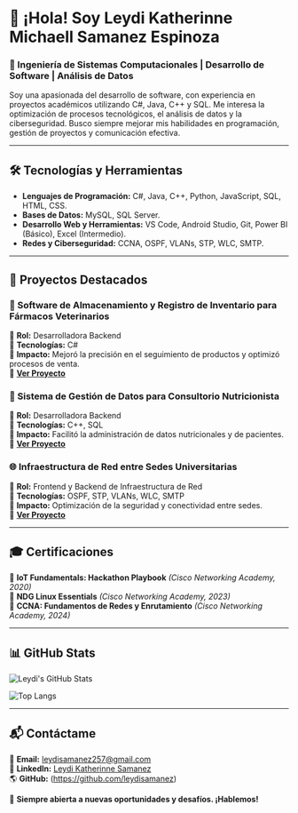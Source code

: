 # 👋 ¡Hola! Soy Leydi Katherinne Michaell Samanez Espinoza

### 🚀 Ingeniería de Sistemas Computacionales | Desarrollo de Software | Análisis de Datos

Soy una apasionada del desarrollo de software, con experiencia en proyectos académicos utilizando
C#, Java, C++ y SQL. Me interesa la optimización de procesos tecnológicos, el análisis de datos y la ciberseguridad. 
Busco siempre mejorar mis habilidades en programación, gestión de proyectos y comunicación efectiva.

---

## 🛠 **Tecnologías y Herramientas**
- **Lenguajes de Programación:** C#, Java, C++, Python, JavaScript, SQL, HTML, CSS.
- **Bases de Datos:** MySQL, SQL Server.
- **Desarrollo Web y Herramientas:** VS Code, Android Studio, Git, Power BI (Básico), Excel (Intermedio).
- **Redes y Ciberseguridad:** CCNA, OSPF, VLANs, STP, WLC, SMTP.

---

## 📌 **Proyectos Destacados**
### 🏥 Software de Almacenamiento y Registro de Inventario para Fármacos Veterinarios
🔹 **Rol:** Desarrolladora Backend  
🔹 **Tecnologías:** C#  
🔹 **Impacto:** Mejoró la precisión en el seguimiento de productos y optimizó procesos de venta.  
🔹 **[Ver Proyecto](https://github.com/leydisamanez/SOFTWARE-DE-ALMACENAMIENTO-REGISTRO-DE-INVENTARIO-Y-VENTAS-DE-F-RMACOS-VETERINARIOS)**  

### 🍎 Sistema de Gestión de Datos para Consultorio Nutricionista
🔹 **Rol:** Desarrolladora Backend  
🔹 **Tecnologías:** C++, SQL  
🔹 **Impacto:** Facilitó la administración de datos nutricionales y de pacientes.  
🔹 **[Ver Proyecto](https://github.com/leydisamanez/SOFTWARE-DE-GESTI-N-DE-DATOS-PARA-EL-CONSULTORIO-NUTRICIONISTA-NUTRISALUD)**  

### 🌐 Infraestructura de Red entre Sedes Universitarias 
🔹 **Rol:** Frontend y Backend de Infraestructura de Red  
🔹 **Tecnologías:** OSPF, STP, VLANs, WLC, SMTP  
🔹 **Impacto:** Optimización de la seguridad y conectividad entre sedes.  
🔹 **[Ver Proyecto](https://github.com/leydisamanez/Infraestructura-de-Red-entre-Sedes-Universitarias)**  

---

## 🎓 **Certificaciones**
📜 **IoT Fundamentals: Hackathon Playbook** *(Cisco Networking Academy, 2020)*  
📜 **NDG Linux Essentials** *(Cisco Networking Academy, 2023)*  
📜 **CCNA: Fundamentos de Redes y Enrutamiento** *(Cisco Networking Academy, 2024)*  

---

## 📊 **GitHub Stats**
![Leydi's GitHub Stats](https://github-readme-stats.vercel.app/api?username=leydisamanez&show_icons=true&theme=radical)


![Top Langs](https://github-readme-stats.vercel.app/api/top-langs/?username=leydisamanez&layout=compact&theme=radical)

---

## 📬 **Contáctame**
📩 **Email:** [leydisamanez257@gmail.com](mailto:leydisamanez257@gmail.com)  
💼 **LinkedIn:** [Leydi Katherinne Samanez](https://www.linkedin.com/in/leydi-katherinne-michaell-samanez-espinoza)  
🌎 **GitHub:** (https://github.com/leydisamanez)  

🚀 **Siempre abierta a nuevas oportunidades y desafíos. ¡Hablemos!**

